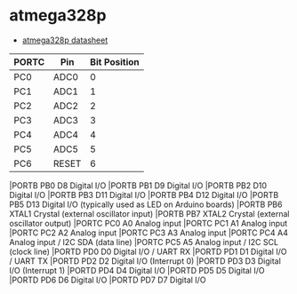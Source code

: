 # atmega328p

- [atmega328p datasheet](https://ww1.microchip.com/downloads/en/DeviceDoc/Atmel-7810-Automotive-Microcontrollers-ATmega328P_Datasheet.pdf)





|PORTC|Pin|Bit Position|
|----|----|----|
|PC0| ADC0| 0|
|PC1| ADC1| 1|
|PC2| ADC2| 2|
|PC3| ADC3| 3|
|PC4| ADC4| 4|
|PC5| ADC5| 5 |
|PC6| RESET| 6 |

|PORTB	PB0	D8	Digital I/O
|PORTB	PB1	D9	Digital I/O
|PORTB	PB2	D10	Digital I/O
|PORTB	PB3	D11	Digital I/O
|PORTB	PB4	D12	Digital I/O
|PORTB	PB5	D13	Digital I/O (typically used as LED on Arduino boards)
|PORTB	PB6	XTAL1	Crystal (external oscillator input)
|PORTB	PB7	XTAL2	Crystal (external oscillator output)
|PORTC	PC0	A0	Analog input
|PORTC	PC1	A1	Analog input
|PORTC	PC2	A2	Analog input
|PORTC	PC3	A3	Analog input
|PORTC	PC4	A4	Analog input / I2C SDA (data line)
|PORTC	PC5	A5	Analog input / I2C SCL (clock line)
|PORTD	PD0	D0	Digital I/O / UART RX
|PORTD	PD1	D1	Digital I/O / UART TX
|PORTD	PD2	D2	Digital I/O (Interrupt 0)
|PORTD	PD3	D3	Digital I/O (Interrupt 1)
|PORTD	PD4	D4	Digital I/O
|PORTD	PD5	D5	Digital I/O
|PORTD	PD6	D6	Digital I/O
|PORTD	PD7	D7	Digital I/O